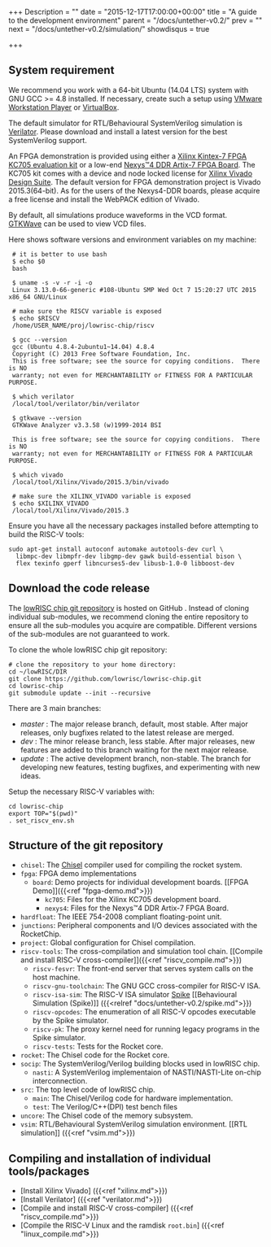 +++
Description = ""
date = "2015-12-17T17:00:00+00:00"
title = "A guide to the development environment"
parent = "/docs/untether-v0.2/"
prev = ""
next = "/docs/untether-v0.2/simulation/"
showdisqus = true

+++


## System requirement

We recommend you work with a 64-bit Ubuntu (14.04 LTS) system with GNU GCC >= 4.8 installed. If necessary, create such a setup using [VMware Workstation Player](https://www.vmware.com/products/player/) or [VirtualBox](https://www.virtualbox.org/).

The default simulator for RTL/Behavioural SystemVerilog simulation is [Verilator](http://www.veripool.org/wiki/verilator).
Please download and install a latest version for the best SystemVerilog support.

An FPGA demonstration is provided using either a [Xilinx Kintex-7 FPGA KC705 evaluation kit](http://www.xilinx.com/products/boards-and-kits/ek-k7-kc705-g.html) or a low-end [Nexys™4 DDR Artix-7 FPGA Board](http://store.digilentinc.com/nexys-4-ddr-artix-7-fpga-trainer-board-recommended-for-ece-curriculum/). The KC705 kit comes with a device and node locked license for [Xilinx Vivado Design Suite](http://www.xilinx.com/products/design-tools/vivado.html). The default version for FPGA demonstration project is Vivado 2015.3(64-bit). As for the users of the Nexys4-DDR boards, please acquire a free license and install the WebPACK edition of Vivado.

By default, all simulations produce waveforms in the VCD format.  
[GTKWave](http://gtkwave.sourceforge.net/) can be used to view VCD files.

Here shows software versions and environment variables on my machine:

     # it is better to use bash
     $ echo $0
     bash

     $ uname -s -v -r -i -o
     Linux 3.13.0-66-generic #108-Ubuntu SMP Wed Oct 7 15:20:27 UTC 2015 x86_64 GNU/Linux

     # make sure the RISCV variable is exposed
     $ echo $RISCV
     /home/USER_NAME/proj/lowrisc-chip/riscv

     $ gcc --version
     gcc (Ubuntu 4.8.4-2ubuntu1~14.04) 4.8.4
     Copyright (C) 2013 Free Software Foundation, Inc.
     This is free software; see the source for copying conditions.  There is NO
     warranty; not even for MERCHANTABILITY or FITNESS FOR A PARTICULAR PURPOSE.

     $ which verilator
     /local/tool/verilator/bin/verilator

     $ gtkwave --version
     GTKWave Analyzer v3.3.58 (w)1999-2014 BSI

     This is free software; see the source for copying conditions.  There is NO
     warranty; not even for MERCHANTABILITY or FITNESS FOR A PARTICULAR PURPOSE.

     $ which vivado
     /local/tool/Xilinx/Vivado/2015.3/bin/vivado

     # make sure the XILINX_VIVADO variable is exposed
     $ echo $XILINX_VIVADO
     /local/tool/Xilinx/Vivado/2015.3

Ensure you have all the necessary packages installed before attempting
to build the RISC-V tools:

    sudo apt-get install autoconf automake autotools-dev curl \
      libmpc-dev libmpfr-dev libgmp-dev gawk build-essential bison \
      flex texinfo gperf libncurses5-dev libusb-1.0-0 libboost-dev

## Download the code release

The [lowRISC chip git repository](https://github.com/lowrisc/lowrisc-chip) is 
hosted on GitHub . Instead of cloning individual sub-modules, we recommend
cloning the entire repository to ensure all the sub-modules you
acquire are compatible. Different versions of the sub-modules are not
guaranteed to work.

To clone the whole lowRISC chip git repository:

    # clone the repository to your home directory:
    cd ~/lowRISC/DIR
    git clone https://github.com/lowrisc/lowrisc-chip.git
    cd lowrisc-chip
    git submodule update --init --recursive

There are 3 main branches:

 * *master* : The major release branch, default, most stable. After major releases, only bugfixes related to the latest release are merged.
 * *dev* : The minor release branch, less stable. After major releases, new features are added to this branch waiting for the next major release.
 * *update* : The active development branch, non-stable. The branch for 
 developing new features, testing bugfixes, and experimenting with new ideas.

Setup the necessary RISC-V variables with:

    cd lowrisc-chip
    export TOP="$(pwd)"
    . set_riscv_env.sh

## Structure of the git repository

 * `chisel`: The [Chisel](https://chisel.eecs.berkeley.edu/) compiler used for 
 compiling the rocket system.
 * `fpga`: FPGA demo implementations
   * `board`: Demo projects for individual development boards. [[FPGA 
     Demo]]({{<ref "fpga-demo.md">}})
     * `kc705`: Files for the Xilinx KC705 development board.
     * `nexys4`: Files for the Nexys™4 DDR Artix-7 FPGA Board.
 * `hardfloat`: The IEEE 754-2008 compliant floating-point unit.
 * `junctions`: Peripheral components and I/O devices associated with the RocketChip.
 * `project`: Global configuration for Chisel compilation.
 * `riscv-tools`: The cross-compilation and simulation tool chain. [[Compile and install RISC-V cross-compiler]]({{<ref "riscv_compile.md">}})
   * `riscv-fesvr`: The front-end server that serves system calls on the host machine.
   * `riscv-gnu-toolchain`: The GNU GCC cross-compiler for RISC-V ISA.
   * `riscv-isa-sim`: The RISC-V ISA simulator [Spike](https://github.com/riscv/riscv-isa-sim#risc-v-isa-simulator) [[Behavioural Simulation (Spike)]] ({{<relref "docs/untether-v0.2/spike.md">}})
   * `riscv-opcodes`: The enumeration of all RISC-V opcodes executable by the Spike simulator.
   * `riscv-pk`: The proxy kernel need for running legacy programs in the Spike simulator.
   * `riscv-tests`: Tests for the Rocket core.
 * `rocket`: The Chisel code for the Rocket core.
 * `socip`: The SystemVerilog/Verilog building blocks used in lowRISC chip.
   * `nasti`: A SystemVerilog implementaion of NASTI/NASTI-Lite on-chip interconnection.
 * `src`: The top level code of lowRISC chip.
   * `main`: The Chisel/Verilog code for hardware implementation.
   * `test`: The Verilog/C++(DPI) test bench files
 * `uncore`: The Chisel code of the memory subsystem.
 * `vsim`: RTL/Behavioural SystemVerilog simulation environment. [[RTL simulation]] ({{<ref "vsim.md">}})

## Compiling and installation of individual tools/packages

 * [Install Xilinx Vivado] ({{<ref "xilinx.md">}})
 * [Install Verilator] ({{<ref "verilator.md">}})
 * [Compile and install RISC-V cross-compiler] ({{<ref "riscv_compile.md">}})
 * [Compile the RISC-V Linux and the ramdisk `root.bin`] ({{<ref "linux_compile.md">}})

